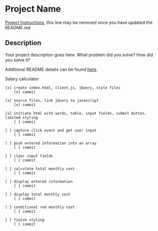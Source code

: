 # Project Name

[Project Instructions](./INSTRUCTIONS.md), this line may be removed once you have updated the README.md

## Description

Your project description goes here. What problem did you solve? How did you solve it?

Additional README details can be found [here](https://github.com/PrimeAcademy/readme-template/blob/master/README.md).


Salary calculator

    [x] create index.html, client.js, jQuery, style files
        [x] commit

    [x] source files, link jQuery to javascript
        [x] commit

    [x] initiate html with words, table, input fields, submit button, limited styling
        [ ] commit

    [ ] capture click event and get user input
        [ ] commit

    [ ] push entered information into an array
        [ ] commit

    [ ] clear input fields
        [ ] commit

    [ ] calculate total monthly cost
        [ ] commit

    [ ] display entered information
        [ ] commit

    [ ] display total monthly cost
        [ ] commit

    [ ] conditional red monthly cost
        [ ] commit

    [ ] finish styling
        [ ] commit